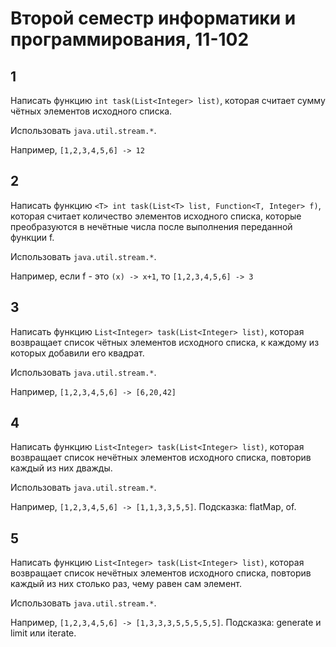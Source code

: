 # Второй семестр информатики и программирования, 11-102

## 1

Написать функцию `int task(List<Integer> list)`, которая
считает сумму чётных элементов исходного списка.

Использовать `java.util.stream.*`.

Например, `[1,2,3,4,5,6] -> 12`

## 2

Написать функцию `<T> int task(List<T> list, Function<T, Integer> f)`, которая
считает количество элементов исходного списка, которые преобразуются в нечётные
числа после выполнения переданной функции f.

Использовать `java.util.stream.*`.

Например, если f - это `(x) -> x+1`, то `[1,2,3,4,5,6] -> 3`

## 3

Написать функцию `List<Integer> task(List<Integer> list)`, которая возвращает
список чётных элементов исходного списка, к каждому из которых добавили его
квадрат.

Использовать `java.util.stream.*`.

Например, `[1,2,3,4,5,6] -> [6,20,42]`

## 4

Написать функцию `List<Integer> task(List<Integer> list)`, которая возвращает список
нечётных элементов исходного списка, повторив каждый из них дважды.

Использовать `java.util.stream.*`.

Например, `[1,2,3,4,5,6] -> [1,1,3,3,5,5]`. Подсказка: flatMap, of.

## 5

Написать функцию `List<Integer> task(List<Integer> list)`, которая возвращает
список нечётных элементов исходного списка, повторив каждый из них столько раз,
чему равен сам элемент.

Использовать `java.util.stream.*`.

Например, `[1,2,3,4,5,6] -> [1,3,3,3,5,5,5,5,5]`. Подсказка: generate и limit или iterate.

